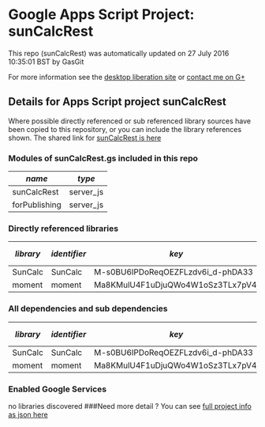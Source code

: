 # Google Apps Script Project: sunCalcRest
This repo (sunCalcRest) was automatically updated on 27 July 2016 10:35:01 BST by GasGit

For more information see the [desktop liberation site](http://ramblings.mcpher.com/Home/excelquirks/drivesdk/gettinggithubready "desktop liberation") or [contact me on G+](https://plus.google.com/+BruceMcpherson "Bruce McPherson - GDE")
## Details for Apps Script project sunCalcRest
Where possible directly referenced or sub referenced library sources have been copied to this repository, or you can include the library references shown. 
The shared link for [sunCalcRest is here](https://script.google.com/d/1Pgj_aYkiculJXUvN_rrFTdY5DfK7vnWEWJXscyAzrmgz-_jw40Lo1qLZ/edit?usp=sharing "open in the GAS IDE")

### Modules of sunCalcRest.gs included in this repo
*name*|*type*
--- | --- 
sunCalcRest| server_js
forPublishing| server_js
### Directly referenced libraries
*library*|*identifier*|*key*|*version*|*dev mode*|*source*|
--- | --- | --- | --- | --- | --- 
SunCalc| SunCalc|M-s0BU6lPDoReqOEZFLzdv6i_d-phDA33|1|no|[here](libraries/SunCalc "library source")
moment| moment|Ma8KMulU4F1uDjuQWo4W1oSz3TLx7pV4j|1|no|[here](libraries/moment "library source")
### All dependencies and sub dependencies
*library*|*identifier*|*key*|*version*|*dev mode*|*source*|
--- | --- | --- | --- | --- | --- 
SunCalc| SunCalc|M-s0BU6lPDoReqOEZFLzdv6i_d-phDA33|1|no|[here](libraries/SunCalc "library source")
moment| moment|Ma8KMulU4F1uDjuQWo4W1oSz3TLx7pV4j|1|no|[here](libraries/moment "library source")
### Enabled Google Services
no libraries discovered
###Need more detail ?
You can see [full project info as json here](info.json)
